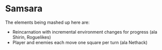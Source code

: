 # Samsara

The elements being mashed up here are:

  * Reincarnation with incremental environment changes for progress (ala Shirin, Roguelikes)
  * Player and enemies each move one square per turn (ala Nethack)
